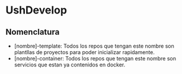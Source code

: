 # UshDevelop

## Nomenclatura

- [nombre]-template:
    Todos los repos que tengan este nombre son plantllas de proyectos para poder inicializar rapidamente.
- [nombre]-container:
    Todos los repos que tengan este nombre son servicios que estan ya contenidos en docker.
